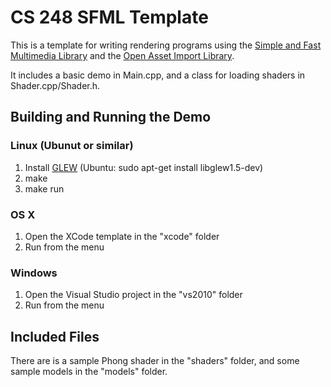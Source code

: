 CS 248 SFML Template
====================

This is a template for writing rendering programs using the [Simple and Fast Multimedia Library](www.sfml-dev.org) and the [Open Asset Import Library](assimp.sourceforge.net).

It includes a basic demo in Main.cpp, and a class for loading shaders in Shader.cpp/Shader.h.

Building and Running the Demo
-----------------------------

### Linux (Ubunut or similar)

1. Install [GLEW](glew.sourceforge.net) (Ubuntu: sudo apt-get install libglew1.5-dev)
2. make
3. make run

### OS X

1. Open the XCode template in the "xcode" folder
2. Run from the menu

### Windows

1. Open the Visual Studio project in the "vs2010" folder
2. Run from the menu


Included Files
--------------

There are is a sample Phong shader in the "shaders" folder, and some sample models in the "models" folder.
